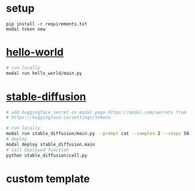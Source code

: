 # setup
```
pip install -r requirements.txt
modal token new
```


# [hello-world](https://modal.com/docs/guide/ex/hello_world)
```bash
# run locally
modal run hello_world/main.py
```

# [stable-diffusion](https://modal.com/docs/guide/ex/stable_diffusion_cli)
```bash
# add huggingface secret on modal page https://modal.com/secrets from 
# https://huggingface.co/settings/tokens

# run locally
modal run stable_diffusion/main.py --prompt cat --samples 2 --steps 50 --batch-size 1
# deploy
modal deploy stable_diffusion.main
# call deployed function
python stable_diffusion/call.py
```

# custom template
